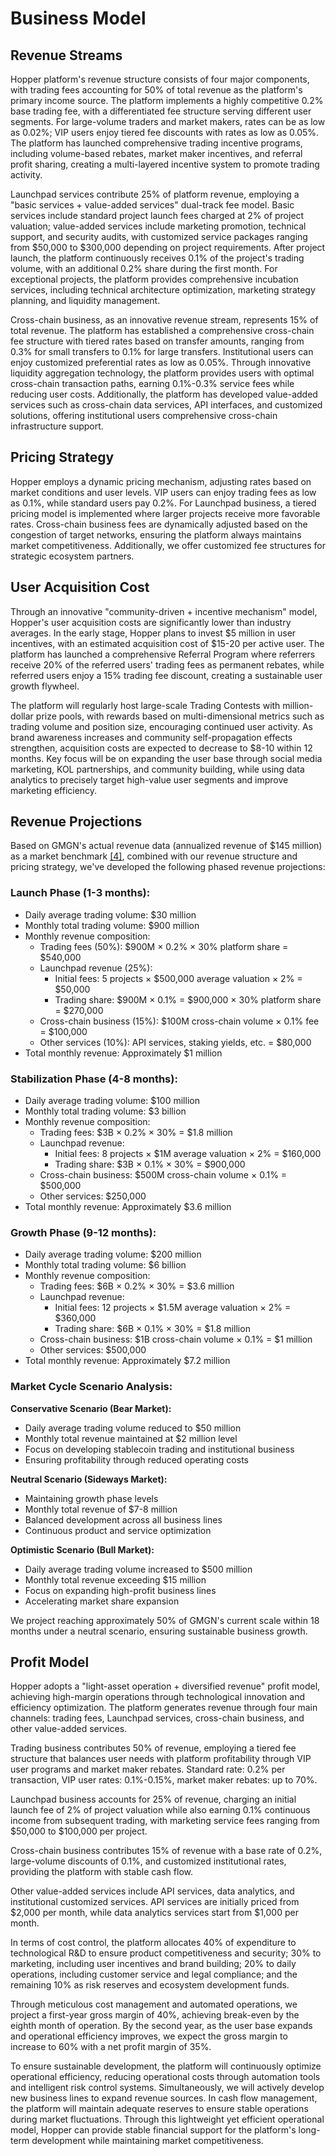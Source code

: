 # Business Model

## **Revenue Streams**

Hopper platform's revenue structure consists of four major components, with trading fees accounting for 50% of total revenue as the platform's primary income source. The platform implements a highly competitive 0.2% base trading fee, with a differentiated fee structure serving different user segments. For large-volume traders and market makers, rates can be as low as 0.02%; VIP users enjoy tiered fee discounts with rates as low as 0.05%. The platform has launched comprehensive trading incentive programs, including volume-based rebates, market maker incentives, and referral profit sharing, creating a multi-layered incentive system to promote trading activity.

Launchpad services contribute 25% of platform revenue, employing a "basic services + value-added services" dual-track fee model. Basic services include standard project launch fees charged at 2% of project valuation; value-added services include marketing promotion, technical support, and security audits, with customized service packages ranging from $50,000 to $300,000 depending on project requirements. After project launch, the platform continuously receives 0.1% of the project's trading volume, with an additional 0.2% share during the first month. For exceptional projects, the platform provides comprehensive incubation services, including technical architecture optimization, marketing strategy planning, and liquidity management.

Cross-chain business, as an innovative revenue stream, represents 15% of total revenue. The platform has established a comprehensive cross-chain fee structure with tiered rates based on transfer amounts, ranging from 0.3% for small transfers to 0.1% for large transfers. Institutional users can enjoy customized preferential rates as low as 0.05%. Through innovative liquidity aggregation technology, the platform provides users with optimal cross-chain transaction paths, earning 0.1%-0.3% service fees while reducing user costs. Additionally, the platform has developed value-added services such as cross-chain data services, API interfaces, and customized solutions, offering institutional users comprehensive cross-chain infrastructure support.

## **Pricing Strategy**

Hopper employs a dynamic pricing mechanism, adjusting rates based on market conditions and user levels. VIP users can enjoy trading fees as low as 0.1%, while standard users pay 0.2%. For Launchpad business, a tiered pricing model is implemented where larger projects receive more favorable rates. Cross-chain business fees are dynamically adjusted based on the congestion of target networks, ensuring the platform always maintains market competitiveness. Additionally, we offer customized fee structures for strategic ecosystem partners.

## **User Acquisition Cost**

Through an innovative "community-driven + incentive mechanism" model, Hopper's user acquisition costs are significantly lower than industry averages. In the early stage, Hopper plans to invest $5 million in user incentives, with an estimated acquisition cost of $15-20 per active user. The platform has launched a comprehensive Referral Program where referrers receive 20% of the referred users' trading fees as permanent rebates, while referred users enjoy a 15% trading fee discount, creating a sustainable user growth flywheel.

The platform will regularly host large-scale Trading Contests with million-dollar prize pools, with rewards based on multi-dimensional metrics such as trading volume and position size, encouraging continued user activity. As brand awareness increases and community self-propagation effects strengthen, acquisition costs are expected to decrease to $8-10 within 12 months. Key focus will be on expanding the user base through social media marketing, KOL partnerships, and community building, while using data analytics to precisely target high-value user segments and improve marketing efficiency.

## **Revenue Projections**

Based on GMGN's actual revenue data (annualized revenue of $145 million) as a market benchmark [\[4\]](https://defillama.com/protocol/gmgn?groupBy=monthly), combined with our revenue structure and pricing strategy, we've developed the following phased revenue projections:

### **Launch Phase (1-3 months):**

* Daily average trading volume: $30 million
* Monthly total trading volume: $900 million
* Monthly revenue composition:
  * Trading fees (50%): $900M × 0.2% × 30% platform share = $540,000
  * Launchpad revenue (25%):
    * Initial fees: 5 projects × $500,000 average valuation × 2% = $50,000
    * Trading share: $900M × 0.1% = $900,000 × 30% platform share = $270,000
  * Cross-chain business (15%): $100M cross-chain volume × 0.1% fee = $100,000
  * Other services (10%): API services, staking yields, etc. = $80,000
* Total monthly revenue: Approximately $1 million

### **Stabilization Phase (4-8 months):**

* Daily average trading volume: $100 million
* Monthly total trading volume: $3 billion
* Monthly revenue composition:
  * Trading fees: $3B × 0.2% × 30% = $1.8 million
  * Launchpad revenue:
    * Initial fees: 8 projects × $1M average valuation × 2% = $160,000
    * Trading share: $3B × 0.1% × 30% = $900,000
  * Cross-chain business: $500M cross-chain volume × 0.1% = $500,000
  * Other services: $250,000
* Total monthly revenue: Approximately $3.6 million

### **Growth Phase (9-12 months):**

* Daily average trading volume: $200 million
* Monthly total trading volume: $6 billion
* Monthly revenue composition:
  * Trading fees: $6B × 0.2% × 30% = $3.6 million
  * Launchpad revenue:
    * Initial fees: 12 projects × $1.5M average valuation × 2% = $360,000
    * Trading share: $6B × 0.1% × 30% = $1.8 million
  * Cross-chain business: $1B cross-chain volume × 0.1% = $1 million
  * Other services: $500,000
* Total monthly revenue: Approximately $7.2 million

### **Market Cycle Scenario Analysis:**

**Conservative Scenario (Bear Market):**

* Daily average trading volume reduced to $50 million
* Monthly total revenue maintained at $2 million level
* Focus on developing stablecoin trading and institutional business
* Ensuring profitability through reduced operating costs

**Neutral Scenario (Sideways Market):**

* Maintaining growth phase levels
* Monthly total revenue of $7-8 million
* Balanced development across all business lines
* Continuous product and service optimization

**Optimistic Scenario (Bull Market):**

* Daily average trading volume increased to $500 million
* Monthly total revenue exceeding $15 million
* Focus on expanding high-profit business lines
* Accelerating market share expansion

We project reaching approximately 50% of GMGN's current scale within 18 months under a neutral scenario, ensuring sustainable business growth.

## **Profit Model**

Hopper adopts a "light-asset operation + diversified revenue" profit model, achieving high-margin operations through technological innovation and efficiency optimization. The platform generates revenue through four main channels: trading fees, Launchpad services, cross-chain business, and other value-added services.

Trading business contributes 50% of revenue, employing a tiered fee structure that balances user needs with platform profitability through VIP user programs and market maker rebates. Standard rate: 0.2% per transaction, VIP user rates: 0.1%-0.15%, market maker rebates: up to 70%.

Launchpad business accounts for 25% of revenue, charging an initial launch fee of 2% of project valuation while also earning 0.1% continuous income from subsequent trading, with marketing service fees ranging from $50,000 to $100,000 per project.

Cross-chain business contributes 15% of revenue with a base rate of 0.2%, large-volume discounts of 0.1%, and customized institutional rates, providing the platform with stable cash flow.

Other value-added services include API services, data analytics, and institutional customized services. API services are initially priced from $2,000 per month, while data analytics services start from $1,000 per month.

In terms of cost control, the platform allocates 40% of expenditure to technological R\&D to ensure product competitiveness and security; 30% to marketing, including user incentives and brand building; 20% to daily operations, including customer service and legal compliance; and the remaining 10% as risk reserves and ecosystem development funds.

Through meticulous cost management and automated operations, we project a first-year gross margin of 40%, achieving break-even by the eighth month of operation. By the second year, as the user base expands and operational efficiency improves, we expect the gross margin to increase to 60% with a net profit margin of 35%.

To ensure sustainable development, the platform will continuously optimize operational efficiency, reducing operational costs through automation tools and intelligent risk control systems. Simultaneously, we will actively develop new business lines to expand revenue sources. In cash flow management, the platform will maintain adequate reserves to ensure stable operations during market fluctuations. Through this lightweight yet efficient operational model, Hopper can provide stable financial support for the platform's long-term development while maintaining market competitiveness.
